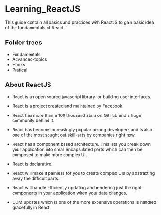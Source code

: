 # Learning_ReactJS

This guide contain all basics and practices with ReactJS to gain basic idea of the fundamentals of React.

## Folder trees

- Fundamentals
- Advanced-topics
- Hooks
- Pratical

## About ReactJS

- React is an open source javascript library for building user interfaces.
- React is a project created and maintained by Facebook.
- React has more than a 100 thousand stars on GitHub and a huge community behind it.
- React has become increasingly
  popular among developers and is also one of the most sought out skill-sets by companies right now.

- React has a component based architecture. This lets you break down your application into small encapsulated parts which can then be composed to make more complex UI.
- React is declarative.
- React will make it painless for you to create complex UIs by abstracting away the difficult parts.
- React will handle efficiently updating and rendering just the right components in your application when your data changes.
- DOM updates which is one of the more expensive operations is handled gracefully in React.
